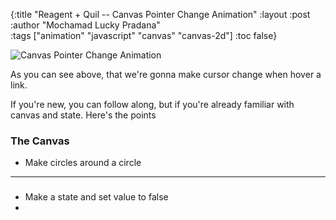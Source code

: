 {:title "Reagent + Quil -- Canvas Pointer Change Animation"
 :layout :post
 :author "Mochamad Lucky Pradana"   
 :tags  ["animation" "javascript" "canvas" "canvas-2d"]
 :toc false}

![Canvas Pointer Change Animation](/img/cursor-animation.gif)

As you can see above, that we're gonna make cursor change when hover a link.

If you're new, you can follow along, but if you're already familiar with canvas and state. Here's the points

### The Canvas
- Make circles around a circle 

*** 

###
- Make a state and set value to false
-  
